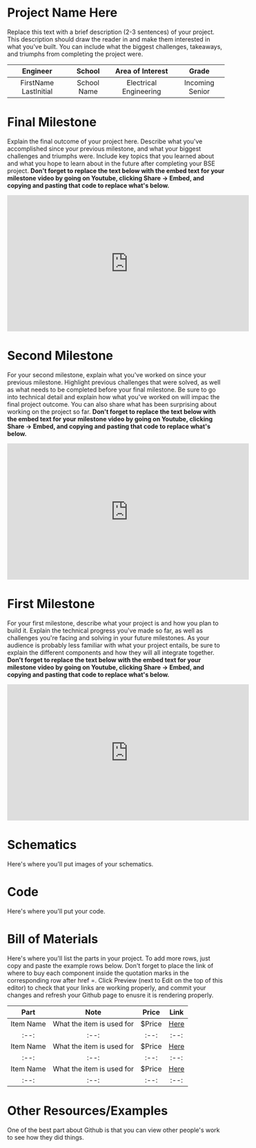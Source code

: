 # Project Name Here
Replace this text with a brief description (2-3 sentences) of your project. This description should draw the reader in and make them interested in what you've built. You can include what the biggest challenges, takeaways, and triumphs from completing the project were.

| **Engineer** | **School** | **Area of Interest** | **Grade** |
|:--:|:--:|:--:|:--:|
| FirstName LastInitial | School Name | Electrical Engineering | Incoming Senior
  
# Final Milestone
Explain the final outcome of your project here. Describe what you've accomplished since your previous milestone, and what your biggest challenges and triumphs were. Include key topics that you learned about and what you hope to learn about in the future after completing your BSE project. **Don't forget to replace the text below with the embed text for your milestone video by going on Youtube, clicking Share -> Embed, and copying and pasting that code to replace what's below.**

<iframe width="560" height="315" src="https://www.youtube.com/embed/F7M7imOVGug" title="YouTube video player" frameborder="0" allow="accelerometer; autoplay; clipboard-write; encrypted-media; gyroscope; picture-in-picture; web-share" allowfullscreen></iframe>

# Second Milestone
For your second milestone, explain what you've worked on since your previous milestone. Highlight previous challenges that were solved, as well as what needs to be completed before your final milestone. Be sure to go into technical detail and explain how what you've worked on will impac the final project outcome. You can also share what has been surprising about working on the project so far. **Don't forget to replace the text below with the embed text for your milestone video by going on Youtube, clicking Share -> Embed, and copying and pasting that code to replace what's below.**

<iframe width="560" height="315" src="https://www.youtube.com/embed/y3VAmNlER5Y" title="YouTube video player" frameborder="0" allow="accelerometer; autoplay; clipboard-write; encrypted-media; gyroscope; picture-in-picture; web-share" allowfullscreen></iframe>

# First Milestone
For your first milestone, describe what your project is and how you plan to build it. Explain the technical progress you've made so far, as well as challenges you're facing and solving in your future milestones. As your audience is probably less familiar with what your project entails, be sure to explain the different components and how they will all integrate together. **Don't forget to replace the text below with the embed text for your milestone video by going on Youtube, clicking Share -> Embed, and copying and pasting that code to replace what's below.**

<iframe width="560" height="315" src="https://www.youtube.com/embed/CaCazFBhYKs" title="YouTube video player" frameborder="0" allow="accelerometer; autoplay; clipboard-write; encrypted-media; gyroscope; picture-in-picture; web-share" allowfullscreen></iframe>

# Schematics 
Here's where you'll put images of your schematics.

# Code
Here's where you'll put your code.

# Bill of Materials
Here's where you'll list the parts in your project. To add more rows, just copy and paste the example rows below.
Don't forget to place the link of where to buy each component inside the quotation marks in the corresponding row after href =.  Click Preview (next to Edit on the top of this editor) to check that your links are working properly, and commit your changes and refresh your Github page to enusre it is rendering properly.

| **Part** | **Note** | **Price** | **Link** |
|:--:|:--:|:--:|:--:|
| Item Name | What the item is used for | $Price | <a href="https://www.amazon.com/Arduino-A000066-ARDUINO-UNO-R3/dp/B008GRTSV6/"> Here </a> |
|:--:|:--:|:--:|:--:|
| Item Name | What the item is used for | $Price | <a href="https://www.amazon.com/Arduino-A000066-ARDUINO-UNO-R3/dp/B008GRTSV6/"> Here </a> |
|:--:|:--:|:--:|:--:|
| Item Name | What the item is used for | $Price | <a href="https://www.amazon.com/Arduino-A000066-ARDUINO-UNO-R3/dp/B008GRTSV6/"> Here </a> |
|:--:|:--:|:--:|:--:|

# Other Resources/Examples
One of the best part about Github is that you can view other people's work to see how they did things. 
